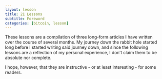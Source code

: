 ```yaml
---
layout: lesson
title: 21 Lessons
subtitle: Foreword
categories: [bitcoin, lesson]
---
```


These lessons are a compilation of three long-form articles I have written over the
course of several months. My journey down the rabbit hole started long before
I started writing said journey down, and since the following lessons are a
reflection of my personal experience, I don't claim them to be absolute nor
complete.

I hope, however, that they are instructive - or at least interesting -
for some readers.
